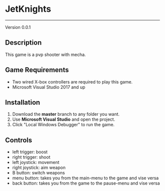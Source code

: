 # JetKnights
---

Version 0.0.1

## Description

This game is a pvp shooter with mecha.

## Game Requirements

* Two wired X-box controllers are required to play this game. 
* Microsoft Visual Studio 2017 and up

## Installation

1. Download the **master** branch to any folder you want.
2. Use **Microsoft Visual Studio** and open the project.
3. Click "Local Windows Debugger" to run the game.

## Controls

* left trigger: boost
* right trigger: shoot
* left joystick: movement
* right joystick: aim weapon
* B button: switch weapons
* menu button: takes you from the main-menu to the game and vise versa
* back button: takes you from the game to the pause-menu and vise versa
